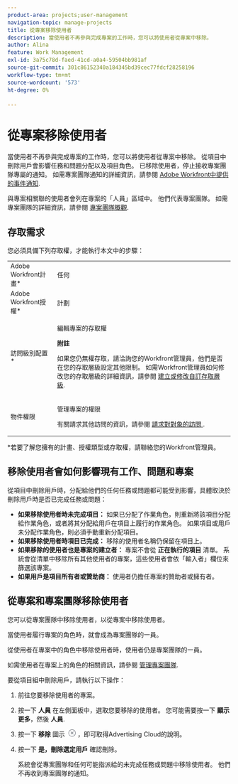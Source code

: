 ```yaml
---
product-area: projects;user-management
navigation-topic: manage-projects
title: 從專案移除使用者
description: 當使用者不再參與完成專案的工作時，您可以將使用者從專案中移除。
author: Alina
feature: Work Management
exl-id: 3a75c78d-faed-41cd-a0a4-59504bb981af
source-git-commit: 301c86152340a184345bd39cec77fdcf28258196
workflow-type: tm+mt
source-wordcount: '573'
ht-degree: 0%

---
```


# 從專案移除使用者

當使用者不再參與完成專案的工作時，您可以將使用者從專案中移除。 從項目中刪除用戶會影響任務和問題分配以及項目角色。 已移除使用者，停止接收專案團隊專屬的通知。 如需專案團隊通知的詳細資訊，請參閱 [Adobe Workfront中提供的事件通知](../../../administration-and-setup/manage-workfront/emails/event-notifications-available-in-wf.md).

與專案相關聯的使用者會列在專案的「人員」區域中。 他們代表專案團隊。 如需專案團隊的詳細資訊，請參閱 [專案團隊概觀](../../../manage-work/projects/planning-a-project/project-team-overview.md).

## 存取需求

您必須具備下列存取權，才能執行本文中的步驟：

<table style="table-layout:auto"> 
 <col> 
 <col> 
 <tbody> 
  <tr> 
   <td role="rowheader">Adobe Workfront計畫*</td> 
   <td> <p>任何</p> </td> 
  </tr> 
  <tr> 
   <td role="rowheader">Adobe Workfront授權*</td> 
   <td> <p>計劃 </p> </td> 
  </tr> 
  <tr> 
   <td role="rowheader">訪問級別配置*</td> 
   <td> <p>編輯專案的存取權</p> <p><b>附註</b>

如果您仍無權存取，請洽詢您的Workfront管理員，他們是否在您的存取層級設定其他限制。 如需Workfront管理員如何修改您的存取層級的詳細資訊，請參閱 <a href="../../../administration-and-setup/add-users/configure-and-grant-access/create-modify-access-levels.md" class="MCXref xref">建立或修改自訂存取層級</a>.</p> </td>
</tr> 
  <tr> 
   <td role="rowheader">物件權限</td> 
   <td> <p>管理專案的權限</p> <p>有關請求其他訪問的資訊，請參閱 <a href="../../../workfront-basics/grant-and-request-access-to-objects/request-access.md" class="MCXref xref">請求對對象的訪問 </a>.</p> </td> 
  </tr> 
 </tbody> 
</table>

*若要了解您擁有的計畫、授權類型或存取權，請聯絡您的Workfront管理員。

## 移除使用者會如何影響現有工作、問題和專案

從項目中刪除用戶時，分配給他們的任何任務或問題都可能受到影響，具體取決於刪除用戶時是否已完成任務或問題：

* **如果移除使用者時未完成項目：** 如果已分配了作業角色，則重新將該項目分配給作業角色，或者將其分配給用戶在項目上履行的作業角色。 如果項目或用戶未分配作業角色，則必須手動重新分配項目。
* **如果移除使用者時項目已完成：** 移除的使用者名稱仍保留在項目上。
* **如果移除的使用者也是專案的建立者：** 專案不會從 **正在執行的項目** 清單。 系統會從清單中移除所有其他使用者的專案，這些使用者會依「輸入者」欄位來篩選該專案。
* **如果用戶是項目所有者或贊助商：** 使用者仍擔任專案的贊助者或擁有者。

## 從專案和專案團隊移除使用者

您可以從專案團隊中移除使用者，以從專案中移除使用者。

當使用者履行專案的角色時，就會成為專案團隊的一員。

從使用者在專案中的角色中移除使用者時，使用者仍是專案團隊的一員。

如需使用者在專案上的角色的相關資訊，請參閱 [管理專案團隊](../planning-a-project/manage-project-team.md).

要從項目組中刪除用戶，請執行以下操作：

1. 前往您要移除使用者的專案。

1. 按一下 **人員** 在左側面板中，選取您要移除的使用者。 您可能需要按一下 **顯示更多**，然後 **人員**.

1. 按一下 **移除** 圖示  ![移除項目](assets/remove-icon---x-in-circle.png) ，即可取得Advertising Cloud的說明。

1. 按一下 **是，刪除選定用戶** 確認刪除。

   系統會從專案團隊和任何可能指派給的未完成任務或問題中移除使用者。 他們不再收到專案團隊的通知。
